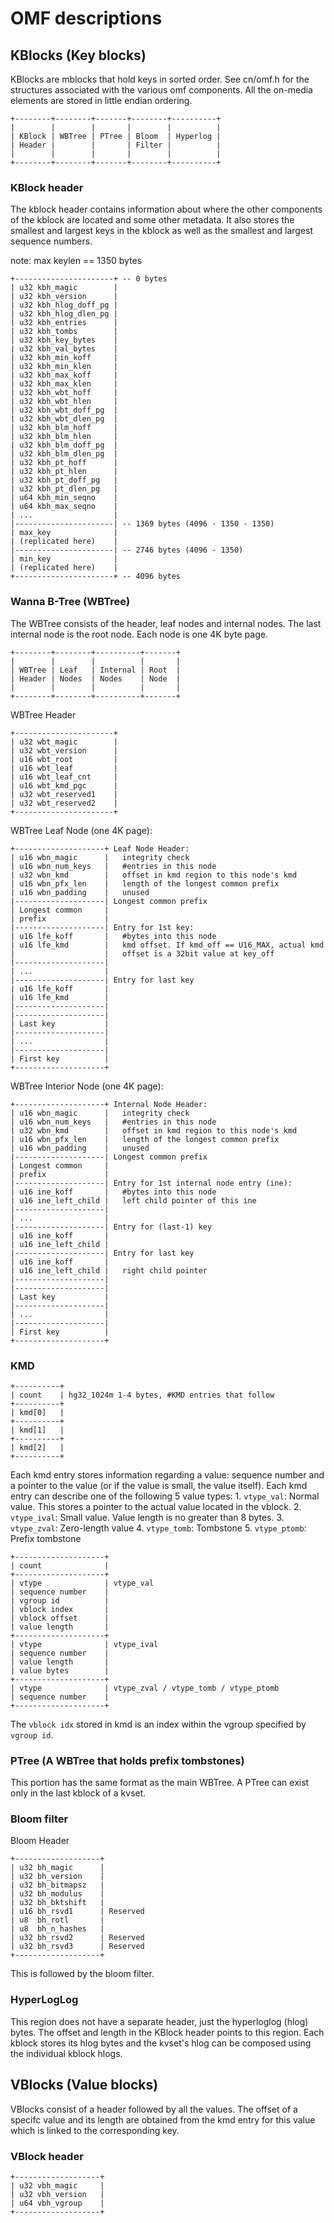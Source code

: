 # OMF descriptions

## KBlocks (Key blocks)

KBlocks are mblocks that hold keys in sorted order. See cn/omf.h for the structures associated with the various omf components. All the on-media elements are stored in little endian ordering.

    +--------+--------+-------+--------+----------+
    |        |        |       |        |          |
    | KBlock | WBTree | PTree | Bloom  | Hyperlog |
    | Header |        |       | Filter |          |
    |        |        |       |        |          |
    +--------+--------+-------+--------+----------+

### KBlock header

The kblock header contains information about where the other components of the kblock are located and some other metadata. It also stores the smallest and largest keys in the kblock as well as the smallest and largest sequence numbers.

note: max keylen == 1350 bytes

    +----------------------+ -- 0 bytes
    | u32 kbh_magic        |
    | u32 kbh_version      |
    | u32 kbh_hlog_doff_pg |
    | u32 kbh_hlog_dlen_pg |
    | u32 kbh_entries      |
    | u32 kbh_tombs        |
    | u32 kbh_key_bytes    |
    | u32 kbh_val_bytes    |
    | u32 kbh_min_koff     |
    | u32 kbh_min_klen     |
    | u32 kbh_max_koff     |
    | u32 kbh_max_klen     |
    | u32 kbh_wbt_hoff     |
    | u32 kbh_wbt_hlen     |
    | u32 kbh_wbt_doff_pg  |
    | u32 kbh_wbt_dlen_pg  |
    | u32 kbh_blm_hoff     |
    | u32 kbh_blm_hlen     |
    | u32 kbh_blm_doff_pg  |
    | u32 kbh_blm_dlen_pg  |
    | u32 kbh_pt_hoff      |
    | u32 kbh_pt_hlen      |
    | u32 kbh_pt_doff_pg   |
    | u32 kbh_pt_dlen_pg   |
    | u64 kbh_min_seqno    |
    | u64 kbh_max_seqno    |
    | ...                  |
    |----------------------| -- 1369 bytes (4096 - 1350 - 1350)
    | max_key              |
    | (replicated here)    |
    |----------------------| -- 2746 bytes (4096 - 1350)
    | min_key              |
    | (replicated here)    |
    +----------------------+ -- 4096 bytes

### Wanna B-Tree (WBTree)

The WBTree consists of the header, leaf nodes and internal nodes.  The last internal node is the root node. Each node is one 4K byte page.

    +--------+--------+----------+-------+
    |        |        |          |       |
    | WBTree | Leaf   | Internal | Root  |
    | Header | Nodes  | Nodes    | Node  |
    |        |        |          |       |
    +--------+--------+----------+-------+

WBTree Header

    +----------------------+
    | u32 wbt_magic        |
    | u32 wbt_version      |
    | u16 wbt_root         |
    | u16 wbt_leaf         |
    | u16 wbt_leaf_cnt     |
    | u16 wbt_kmd_pgc      |
    | u32 wbt_reserved1    |
    | u32 wbt_reserved2    |
    +----------------------+

WBTree Leaf Node (one 4K page):

    +--------------------+ Leaf Node Header:
    | u16 wbn_magic      |   integrity check
    | u16 wbn_num_keys   |   #entries in this node
    | u32 wbn_kmd        |   offset in kmd region to this node's kmd
    | u16 wbn_pfx_len    |   length of the longest common prefix
    | u16 wbn_padding    |   unused
    |--------------------| Longest common prefix
    | Longest common     |
    | prefix             |
    |--------------------| Entry for 1st key:
    | u16 lfe_koff       |   #bytes into this node
    | u16 lfe_kmd        |   kmd offset. If kmd_off == U16_MAX, actual kmd
    |                    |   offset is a 32bit value at key_off
    |--------------------|
    | ...                |
    |--------------------| Entry for last key
    | u16 lfe_koff       |
    | u16 lfe_kmd        |
    |--------------------|
    |--------------------|
    | Last key           |
    |--------------------|
    | ...                |
    |--------------------|
    | First key          |
    +--------------------+

WBTree Interior Node (one 4K page):

    +--------------------+ Internal Node Header:
    | u16 wbn_magic      |   integrity check
    | u16 wbn_num_keys   |   #entries in this node
    | u32 wbn_kmd        |   offset in kmd region to this node's kmd
    | u16 wbn_pfx_len    |   length of the longest common prefix
    | u16 wbn_padding    |   unused
    |--------------------| Longest common prefix
    | Longest common     |
    | prefix             |
    |--------------------| Entry for 1st internal node entry (ine):
    | u16 ine_koff       |   #bytes into this node
    | u16 ine_left_child |   left child pointer of this ine
    |--------------------|
    | ...                |
    |--------------------| Entry for (last-1) key
    | u16 ine_koff       |
    | u16 ine_left_child |
    |--------------------| Entry for last key
    | u16 ine_koff       |
    | u16 ine_left_child |   right child pointer
    |--------------------|
    |--------------------|
    | Last key           |
    |--------------------|
    | ...                |
    |--------------------|
    | First key          |
    +--------------------+

### KMD

    +----------+
    | count    | hg32_1024m 1-4 bytes, #KMD entries that follow
    +----------+
    | kmd[0]   |
    +----------+
    | kmd[1]   |
    +----------+
    | kmd[2]   |
    +----------+

  Each kmd entry stores information regarding a value: sequence number and a pointer to the value (or if the value is small, the value itself).
  Each kmd entry can describe one of the following 5 value types:
    1. `vtype_val`:   Normal value. This stores a pointer to the actual value located in the vblock.
    2. `vtype_ival`:  Small value. Value length is no greater than 8 bytes.
    3. `vtype_zval`:  Zero-length value
    4. `vtype_tomb`:  Tombstone
    5. `vtype_ptomb`: Prefix tombstone

    +--------------------+
    | count              |
    +--------------------+
    | vtype              | vtype_val
    | sequence number    |
    | vgroup id          |
    | vblock index       |
    | vblock offset      |
    | value length       |
    +--------------------+
    | vtype              | vtype_ival
    | sequence number    |
    | value length       |
    | value bytes        |
    +--------------------+
    | vtype              | vtype_zval / vtype_tomb / vtype_ptomb
    | sequence number    |
    +--------------------+

The `vblock idx` stored in kmd is an index within the vgroup specified by `vgroup id`.

### PTree (A WBTree that holds prefix tombstones)

This portion has the same format as the main WBTree.  A PTree can exist only in the last kblock of a kvset.

### Bloom filter

Bloom Header

    +-------------------+
    | u32 bh_magic      |
    | u32 bh_version    |
    | u32 bh_bitmapsz   |
    | u32 bh_modulus    |
    | u32 bh_bktshift   |
    | u16 bh_rsvd1      | Reserved
    | u8  bh_rotl       |
    | u8  bh_n_hashes   |
    | u32 bh_rsvd2      | Reserved
    | u32 bh_rsvd3      | Reserved
    +-------------------+

This is followed by the bloom filter.

### HyperLogLog

This region does not have a separate header, just the hyperloglog (hlog) bytes.  The offset and length in the KBlock header points to this region.  Each kblock stores its hlog bytes and the kvset's hlog can be composed using the individual kblock hlogs.

## VBlocks (Value blocks)

VBlocks consist of a header followed by all the values.  The offset of a specifc value and its length are obtained from the kmd entry for this value which is linked to the corresponding key.

### VBlock header

    +-------------------+
    | u32 vbh_magic     |
    | u32 vbh_version   |
    | u64 vbh_vgroup    |
    +-------------------+
